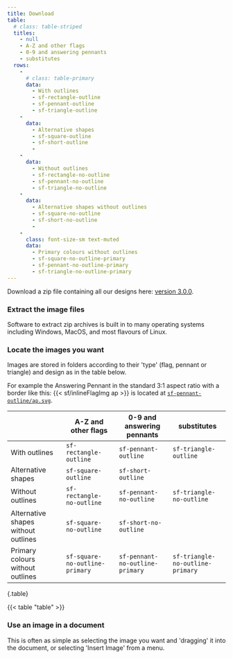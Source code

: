 ```yaml
---
title: Download
table:
  # class: table-striped
  titles:
    - null
    - A-Z and other flags
    - 0-9 and answering pennants
    - substitutes
  rows:
    - 
      # class: table-primary
      data:
        - With outlines
        - sf-rectangle-outline
        - sf-pennant-outline
        - sf-triangle-outline
    -
      data:
        - Alternative shapes
        - sf-square-outline
        - sf-short-outline
        -
    -
      data:
        - Without outlines
        - sf-rectangle-no-outline
        - sf-pennant-no-outline
        - sf-triangle-no-outline
    -
      data:
        - Alternative shapes without outlines
        - sf-square-no-outline
        - sf-short-no-outline
        -
    -
      class: font-size-sm text-muted
      data:
        - Primary colours without outlines
        - sf-square-no-outline-primary
        - sf-pennant-no-outline-primary
        - sf-triangle-no-outline-primary
---
```


Download a zip file containing all our designs here:
[version 3.0.0](https://github.com/signal-flags/signal-flag-images/releases/download/v3.0.0/signal-flag-images-3.0.0.zip).

### Extract the image files

Software to extract zip archives is built in to many operating systems including
Windows, MacOS, and most flavours of Linux.

### Locate the images you want

Images are stored in folders according to their 'type' (flag, pennant or
triangle) and design as in the table below.

For example the Answering Pennant in the standard 3:1 aspect ratio with a border
like this: {{< sf/inlineFlagImg ap >}} is located at
[`sf-pennant-outline/ap.svg`](/sf-pennant-outline/ap.svg).

|                                     | A-Z and other flags            | 0-9 and answering pennants      | substitutes                      |
| ----------------------------------- | ------------------------------ | ------------------------------- | -------------------------------- |
| With outlines                       | `sf-rectangle-outline`         | `sf-pennant-outline`            | `sf-triangle-outline`            |
| Alternative shapes                  | `sf-square-outline`            | `sf-short-outline`              |
| Without outlines                    | `sf-rectangle-no-outline`      | `sf-pennant-no-outline`         | `sf-triangle-no-outline`         |
| Alternative shapes without outlines | `sf-square-no-outline`         | `sf-short-no-outline`           |
| Primary colours without outlines    | `sf-square-no-outline-primary` | `sf-pennant-no-outline-primary` | `sf-triangle-no-outline-primary` |
{.table}

{{< table "table" >}}

### Use an image in a document

This is often as simple as selecting the image you want and 'dragging' it into
the document, or selecting 'Insert Image' from a menu.
